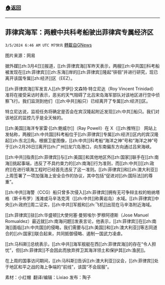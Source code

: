 ###  [:house:返回](README.md)
---


## 菲律宾海军：两艘中共科考船驶出菲律宾专属经济区
`3/5/2024 6:46 AM UTC M7快讯` [轉載自GNews](https://gnews.org/articles/2366050)

图片来源：网易

据外媒[[zh:3月4日]]报道，[[zh:菲律宾海]]军昨天表示，两艘[[zh:中共国]]科考船被发现在[[zh:菲律宾]][[zh:东海]]岸的[[zh:菲律宾]]隆起“徘徊”并进行研究，现已离开该国专属[[zh:经济]]区（EEZ）。

[[zh:菲律宾海]]军发言人[[zh:罗伊]]·文森特·特立尼达（Roy Vincent Trinidad）准将在接受采访时表示，恶劣的天气阻碍了北吕宋岛海军部队对该地区进行空中侦察飞行。我们监测到他们（[[zh:中共]]船只）已经离开了专属[[zh:经济]]区。

特立尼达说，监视任务将确定是否会在宾汉隆起附近发现[[zh:中共]]船只。我们对该地区的监控几乎是全天候的。

[[zh:美国]]海洋专家雷·[[zh:鲍威尔]]（Ray Powell）在 X（[[zh:推特]]） 网站上发帖称，两艘[[zh:中共国]]科考船位于[[zh:菲律宾]]专属[[zh:经济]]区内的宾汉隆起[[zh:东北]]角。根据卫星图像，[[zh:中共]]科考船“海洋之神”号和“海洋之神”号于[[zh:2月26日]]离开[[zh:广州]]龙穴岛港口，向东南偏东方向通过吕宋海峡。

[[zh:中共]]指责[[zh:菲律宾]]与[[zh:美国]]和其他地区外[[zh:国家]]联手在[[zh:南海]]挑起事端，违反了不具约束力的[[zh:南海]]行为准则，而[[zh:中共]][[zh:政府]]在进行填海工程时已经首先违反了这一准则。[[zh:菲律宾]]和[[zh:澳大利亚]]上周签署了一项加强海上安全合作的协议，其中包括“促进对[[zh:国际法]]的尊重”。

[[zh:中共]]海警（CCG）船只曾多次侵入[[zh:菲律宾]]拥有无可争辩主权的帕纳塔格（斯卡布罗）浅滩或马辛洛克湾（[[zh:中共]]称黄岩岛）水域。[[zh:菲律宾]]中央[[zh:政府]]周二证实，[[zh:中共]]军舰和[[zh:飞机]]出现在马辛洛附近海域。

[[zh:菲律宾]]驻[[zh:华盛顿]]大使何塞·曼努埃尔·罗穆阿德斯（Jose Manuel Romualdez）最近就[[zh:南海问题]]发表言论，他表示，[[zh:菲律宾]]在[[zh:南海]]面临[[zh:中共国]]的侵略，我们需要与[[zh:美国]]和[[zh:澳大利亚]]等志同道合的[[zh:国家]]联合起来，共同抵御侵略、遏制一国武力凌虐。

[[zh:马科斯]]总统表示，[[zh:中共]]海军舰艇在西[[zh:菲律宾海]]的存在“令人担忧”，但[[zh:菲律宾]]不会因此而放弃捍卫其海洋领土和保护其[[zh:渔民]]。

在上周的国事访问期间，[[zh:马科斯]]告诉[[zh:澳大利亚]]议会，[[zh:菲律宾]]处于地区和平之战的海上争端的“前线”，该国“不会屈服”。

      
素材：小红帽   翻译/编辑：Lixiao  发布：陶子

